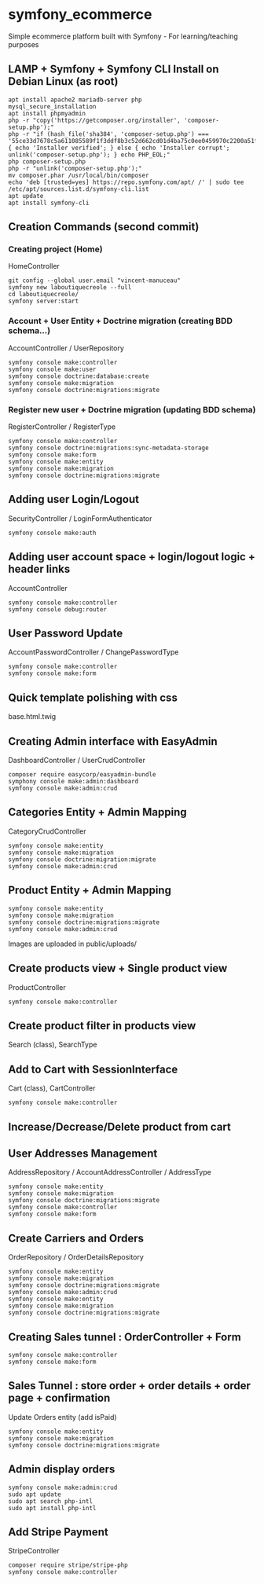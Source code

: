 # symfony_ecommerce
Simple ecommerce platform built with Symfony - For learning/teaching purposes

## LAMP + Symfony + Symfony CLI Install on Debian Linux (as root)
```
apt install apache2 mariadb-server php
mysql_secure_installation 
apt install phpmyadmin
php -r "copy('https://getcomposer.org/installer', 'composer-setup.php');"
php -r "if (hash_file('sha384', 'composer-setup.php') === '55ce33d7678c5a611085589f1f3ddf8b3c52d662cd01d4ba75c0ee0459970c2200a51f492d557530c71c15d8dba01eae') { echo 'Installer verified'; } else { echo 'Installer corrupt'; unlink('composer-setup.php'); } echo PHP_EOL;"
php composer-setup.php
php -r "unlink('composer-setup.php');"
mv composer.phar /usr/local/bin/composer
echo 'deb [trusted=yes] https://repo.symfony.com/apt/ /' | sudo tee /etc/apt/sources.list.d/symfony-cli.list
apt update
apt install symfony-cli
```

## Creation Commands (second commit)



### Creating project (Home)
HomeController
```
git config --global user.email "vincent-manuceau"
symfony new laboutiquecreole --full
cd laboutiquecreole/
symfony server:start
```
### Account + User Entity + Doctrine migration (creating BDD schema...)
AccountController / UserRepository
```
symfony console make:controller
symfony console make:user
symfony console doctrine:database:create
symfony console make:migration
symfony console doctrine:migrations:migrate
```

### Register new user + Doctrine migration (updating BDD schema)
RegisterController / RegisterType
```
symfony console make:controller
symfony console doctrine:migrations:sync-metadata-storage
symfony console make:form
symfony console make:entity
symfony console make:migration
symfony console doctrine:migrations:migrate
```

## Adding user Login/Logout
SecurityController / LoginFormAuthenticator
```
symfony console make:auth
```

## Adding user account space + login/logout logic + header links
AccountController
```
symfony console make:controller
symfony console debug:router
```

## User Password Update
AccountPasswordController / ChangePasswordType
```
symfony console make:controller
symfony console make:form
```

## Quick template polishing with css
base.html.twig

## Creating Admin interface with EasyAdmin
DashboardController / UserCrudController
```
composer require easycorp/easyadmin-bundle
symphony console make:admin:dashboard
symfony console make:admin:crud
```

## Categories Entity + Admin Mapping
CategoryCrudController
```
symfony console make:entity
symfony console make:migration
symfony console doctrine:migration:migrate
symfony console make:admin:crud
```

## Product Entity + Admin Mapping
```
symfony console make:entity
symfony console make:migration
symfony console doctrine:migrations:migrate
symfony console make:admin:crud
```
Images are uploaded in public/uploads/

## Create products view + Single product view
ProductController
```
symfony console make:controller
```

## Create product filter in products view
Search (class), SearchType

## Add to Cart with SessionInterface
Cart (class), CartController
```
symfony console make:controller
```

## Increase/Decrease/Delete product from cart


## User Addresses Management
AddressRepository / AccountAddressController / AddressType
```
symfony console make:entity
symfony console make:migration
symfony console doctrine:migrations:migrate
symfony console make:controller
symfony console make:form
``` 	

## Create Carriers and Orders
OrderRepository / OrderDetailsRepository
```
symfony console make:entity
symfony console make:migration
symfony console doctrine:migrations:migrate
symfony console make:admin:crud
symfony console make:entity
symfony console make:migration
symfony console doctrine:migrations:migrate
```

## Creating Sales tunnel : OrderController + Form
```
symfony console make:controller
symfony console make:form
```

## Sales Tunnel : store order + order details + order page + confirmation
Update Orders entity (add isPaid)
```
symfony console make:entity
symfony console make:migration
symfony console doctrine:migrations:migrate
```

## Admin display orders
```
symfony console make:admin:crud
sudo apt update
sudo apt search php-intl
sudo apt install php-intl
```


## Add Stripe Payment
StripeController
``` 
composer require stripe/stripe-php
symfony console make:controller
```